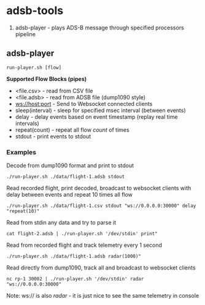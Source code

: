 # adsb-tools

1. adsb-player - plays ADS-B message through specified processors pipeline


## adsb-player

```
run-player.sh [flow]
```

__Supported Flow Blocks (pipes)__

* <file.csv> - read from CSV file
* <file.adsb> - read from ADSB file (dump1090 style)
* <ws://host:port> - Send to Websocket connected clients
* sleep(interval) - sleep for specified msec interval (between events)
* delay - delay events based on event timestamp (replay real time intervals)
* repeat(count) - repeat all flow *count* of times
* stdout - print events to stdout

### Examples

Decode from dump1090 format and print to stdout
```
./run-player.sh ./data/flight-1.adsb stdout
```

Read recorded flight, print decoded, broadcast to websocket clients with delay between events and repeat 10 times all flow
```
./run-player.sh ./data/flight-1.csv stdout "ws://0.0.0.0:30000" delay "repeat(10)"
```

Read from stdin any data and try to parse it
```
cat flight-2.adsb | ./run-player.sh '/dev/stdin' print"
```

Read from recorded flight and track telemetry every 1 second
```
./run-player.sh ./data/flight-1.adsb radar(1000)"
```

Read directly from dump1090, track all and broadcast to websocket clients
```
nc rp-1 30002 | ./run-player.sh '/dev/stdin' radar "ws://0.0.0.0:30000"
```
Note: ws:// is also *radar* - it is just nice to see the same telemetry in console


